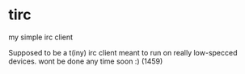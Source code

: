 # tirc
my simple irc client

Supposed to be a t(iny) irc client meant to run on really low-specced devices.
wont be done any time soon :)
(1459)
